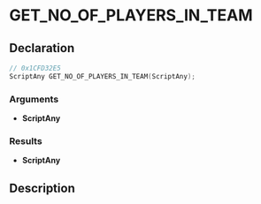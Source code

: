 # GET_NO_OF_PLAYERS_IN_TEAM

## Declaration
```cpp
// 0x1CFD32E5
ScriptAny GET_NO_OF_PLAYERS_IN_TEAM(ScriptAny);
```

### Arguments
- **ScriptAny**

### Results
- **ScriptAny**

## Description
